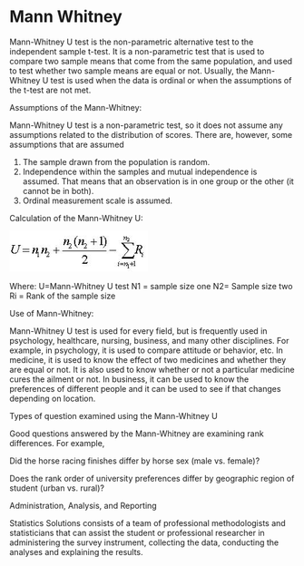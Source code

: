 # Mann Whitney
Mann-Whitney U test is the non-parametric alternative test to the independent sample t-test.  It is a non-parametric test that is used to compare two sample means that come from the same population, and used to test whether two sample means are equal or not.  Usually, the Mann-Whitney U test is used when the data is ordinal or when the assumptions of the t-test are not met.


Assumptions of the Mann-Whitney:

Mann-Whitney U test is a non-parametric test, so it does not assume any assumptions related to the distribution of scores.  There are, however, some assumptions that are assumed
1. The sample drawn from the population is random.
2. Independence within the samples and mutual independence is assumed.  That means that an observation is in one group or the other (it cannot be in both).
3. Ordinal measurement scale is assumed.

Calculation of the Mann-Whitney U:

<img src="./images/man1.jpg" alt="data" class="inline"/>

Where:
U=Mann-Whitney U test
N1 = sample size one
N2= Sample size two
Ri = Rank of the sample size

Use of Mann-Whitney: 

Mann-Whitney U test is used for every field, but is frequently used in psychology, healthcare, nursing, business, and many other disciplines.  For example, in psychology, it is used to compare attitude or behavior, etc.  In medicine, it is used to know the effect of two medicines and whether they are equal or not.  It is also used to know whether or not a particular medicine cures the ailment or not.  In business, it can be used to know the preferences of different people and it can be used to see if that changes depending on location.

Types of question examined using the Mann-Whitney U

Good questions answered by the Mann-Whitney are examining rank differences.  For example,

Did the horse racing finishes differ by horse sex (male vs. female)?

Does the rank order of university preferences differ by geographic region of student (urban vs. rural)?

Administration, Analysis, and Reporting

Statistics Solutions consists of a team of professional methodologists and statisticians that can assist the student or professional researcher in administering the survey instrument, collecting the data, conducting the analyses and explaining the results.

